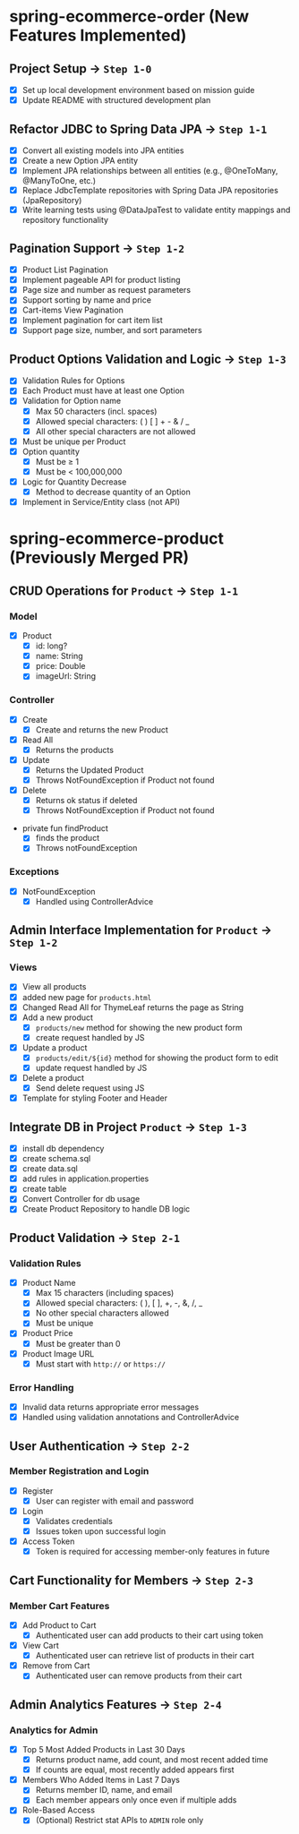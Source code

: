 # spring-ecommerce-order (New Features Implemented)

## Project Setup -> `Step 1-0`

- [x] Set up local development environment based on mission guide
- [x] Update README with structured development plan

## Refactor JDBC to Spring Data JPA -> `Step 1-1`

- [x] Convert all existing models into JPA entities
- [x] Create a new Option JPA entity
- [x] Implement JPA relationships between all entities (e.g., @OneToMany, @ManyToOne, etc.)
- [x] Replace JdbcTemplate repositories with Spring Data JPA repositories (JpaRepository)
- [x] Write learning tests using @DataJpaTest to validate entity mappings and repository functionality

## Pagination Support -> `Step 1-2`

- [x] Product List Pagination
- [x] Implement pageable API for product listing
- [x] Page size and number as request parameters
- [x] Support sorting by name and price
- [x] Cart-items View Pagination
- [x] Implement pagination for cart item list
- [x] Support page size, number, and sort parameters

## Product Options Validation and Logic -> `Step 1-3`
- [x] Validation Rules for Options
- [x] Each Product must have at least one Option
- [x] Validation for Option name
  - [x] Max 50 characters (incl. spaces)
  - [x] Allowed special characters: ( ) [ ] + - & / _
  - [x] All other special characters are not allowed
- [x] Must be unique per Product
- [x] Option quantity
  - [x] Must be ≥ 1
  - [x] Must be < 100,000,000
- [x] Logic for Quantity Decrease
    - [x] Method to decrease quantity of an Option
- [x] Implement in Service/Entity class (not API)

# spring-ecommerce-product (Previously Merged PR)

## CRUD Operations for `Product` -> `Step 1-1`
### Model
- [x] Product
    - [x] id: long?
    - [x] name: String
    - [x] price: Double
    - [x] imageUrl: String

### Controller
- [x] Create
    - [x] Create and returns the new Product
- [x] Read All
    - [x] Returns the products
- [x] Update
    - [x] Returns the Updated Product
    - [x] Throws NotFoundException if Product not found
- [x] Delete
    - [x] Returns ok status if deleted
    - [x] Throws NotFoundException if Product not found
- private fun findProduct
    - [x] finds the product
    - [x] Throws notFoundException

### Exceptions
- [x] NotFoundException
    - [x] Handled using ControllerAdvice

## Admin Interface Implementation for `Product` -> `Step 1-2`

### Views
- [x] View all products
- [x] added new page for `products.html`
- [x] Changed Read All for ThymeLeaf returns the page as String
- [x] Add a new product
    - [x] `products/new` method for showing the new product form
    - [x] create request handled by JS
- [x] Update a product
    - [x] `products/edit/${id}` method for showing the product form to edit
    - [x] update request handled by JS
- [x] Delete a product
    - [x] Send delete request using JS
- [x] Template for styling Footer and Header

## Integrate DB in Project `Product` -> `Step 1-3`
- [x] install db dependency
- [x] create schema.sql
- [x] create data.sql
- [x] add rules in application.properties
- [x] create table
- [x] Convert Controller for db usage
- [x] Create Product Repository to handle DB logic

## Product Validation -> `Step 2-1`

### Validation Rules
- [x] Product Name
    - [x] Max 15 characters (including spaces)
    - [x] Allowed special characters: ( ), [ ], +, -, &, /, _
    - [x] No other special characters allowed
    - [x] Must be unique
- [x] Product Price
    - [x] Must be greater than 0
- [x] Product Image URL
    - [x] Must start with `http://` or `https://`

### Error Handling
- [x] Invalid data returns appropriate error messages
- [x] Handled using validation annotations and ControllerAdvice

## User Authentication -> `Step 2-2`

### Member Registration and Login
- [x] Register
    - [x] User can register with email and password
- [x] Login
    - [x] Validates credentials
    - [x] Issues token upon successful login
- [x] Access Token
    - [x] Token is required for accessing member-only features in future

## Cart Functionality for Members -> `Step 2-3`

### Member Cart Features
- [x] Add Product to Cart
    - [x] Authenticated user can add products to their cart using token
- [x] View Cart
    - [x] Authenticated user can retrieve list of products in their cart
- [x] Remove from Cart
    - [x] Authenticated user can remove products from their cart

## Admin Analytics Features -> `Step 2-4`

### Analytics for Admin
- [x] Top 5 Most Added Products in Last 30 Days
    - [x] Returns product name, add count, and most recent added time
    - [x] If counts are equal, most recently added appears first
- [x] Members Who Added Items in Last 7 Days
    - [x] Returns member ID, name, and email
    - [x] Each member appears only once even if multiple adds
- [x] Role-Based Access
    - [x] (Optional) Restrict stat APIs to `ADMIN` role only
